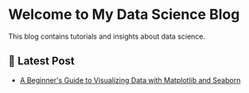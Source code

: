 # Welcome to My Data Science Blog

This blog contains tutorials and insights about data science.

## 📌 Latest Post
- [A Beginner's Guide to Visualizing Data with Matplotlib and Seaborn](blog-post-1.md)

